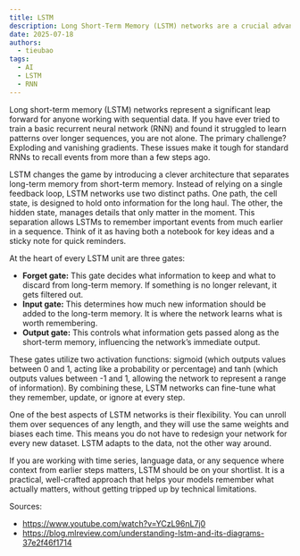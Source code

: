 ```yaml
---
title: LSTM
description: Long Short-Term Memory (LSTM) networks are a crucial advancement for sequential data, addressing the exploding and vanishing gradient problems in traditional RNNs. This article explains how LSTMs use a clever architecture with a cell state and a hidden state, along with three gates—forget, input, and output—to manage information flow effectively.
date: 2025-07-18
authors:
  - tieubao
tags:
  - AI
  - LSTM
  - RNN
---
```


Long short-term memory (LSTM) networks represent a significant leap forward for anyone working with sequential data. If you have ever tried to train a basic recurrent neural network (RNN) and found it struggled to learn patterns over longer sequences, you are not alone. The primary challenge? Exploding and vanishing gradients. These issues make it tough for standard RNNs to recall events from more than a few steps ago.

LSTM changes the game by introducing a clever architecture that separates long-term memory from short-term memory. Instead of relying on a single feedback loop, LSTM networks use two distinct paths. One path, the cell state, is designed to hold onto information for the long haul. The other, the hidden state, manages details that only matter in the moment. This separation allows LSTMs to remember important events from much earlier in a sequence. Think of it as having both a notebook for key ideas and a sticky note for quick reminders.

At the heart of every LSTM unit are three gates:

- **Forget gate:** This gate decides what information to keep and what to discard from long-term memory. If something is no longer relevant, it gets filtered out.
- **Input gate:** This determines how much new information should be added to the long-term memory. It is where the network learns what is worth remembering.
- **Output gate:** This controls what information gets passed along as the short-term memory, influencing the network’s immediate output.

These gates utilize two activation functions: sigmoid (which outputs values between 0 and 1, acting like a probability or percentage) and tanh (which outputs values between -1 and 1, allowing the network to represent a range of information). By combining these, LSTM networks can fine-tune what they remember, update, or ignore at every step.

One of the best aspects of LSTM networks is their flexibility. You can unroll them over sequences of any length, and they will use the same weights and biases each time. This means you do not have to redesign your network for every new dataset. LSTM adapts to the data, not the other way around.

If you are working with time series, language data, or any sequence where context from earlier steps matters, LSTM should be on your shortlist. It is a practical, well-crafted approach that helps your models remember what actually matters, without getting tripped up by technical limitations.

Sources:

- <https://www.youtube.com/watch?v=YCzL96nL7j0>
- <https://blog.mlreview.com/understanding-lstm-and-its-diagrams-37e2f46f1714>
